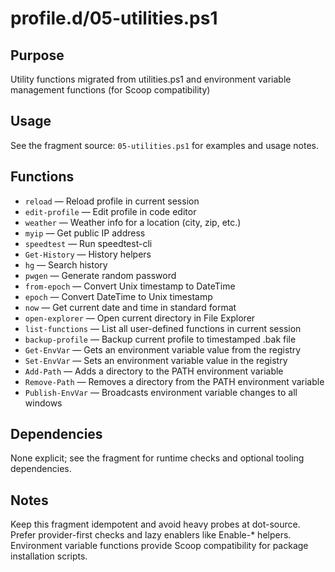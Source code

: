 profile.d/05-utilities.ps1
==========================

Purpose
-------
Utility functions migrated from utilities.ps1 and environment variable management functions (for Scoop compatibility)

Usage
-----
See the fragment source: `05-utilities.ps1` for examples and usage notes.

Functions
---------
- `reload` — Reload profile in current session
- `edit-profile` — Edit profile in code editor
- `weather` — Weather info for a location (city, zip, etc.)
- `myip` — Get public IP address
- `speedtest` — Run speedtest-cli
- `Get-History` — History helpers
- `hg` — Search history
- `pwgen` — Generate random password
- `from-epoch` — Convert Unix timestamp to DateTime
- `epoch` — Convert DateTime to Unix timestamp
- `now` — Get current date and time in standard format
- `open-explorer` — Open current directory in File Explorer
- `list-functions` — List all user-defined functions in current session
- `backup-profile` — Backup current profile to timestamped .bak file
- `Get-EnvVar` — Gets an environment variable value from the registry
- `Set-EnvVar` — Sets an environment variable value in the registry
- `Add-Path` — Adds a directory to the PATH environment variable
- `Remove-Path` — Removes a directory from the PATH environment variable
- `Publish-EnvVar` — Broadcasts environment variable changes to all windows

Dependencies
------------
None explicit; see the fragment for runtime checks and optional tooling dependencies.

Notes
-----
Keep this fragment idempotent and avoid heavy probes at dot-source. Prefer provider-first checks and lazy enablers like Enable-* helpers.
Environment variable functions provide Scoop compatibility for package installation scripts.

